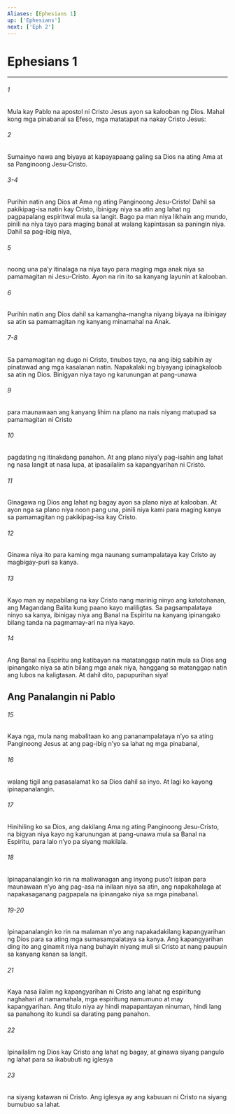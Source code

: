 ```yaml
---
Aliases: [Ephesians 1]
up: ['Ephesians']
next: ['Eph 2']
---
```

# Ephesians 1

***

###### 1
Mula kay Pablo na apostol ni Cristo Jesus ayon sa kalooban ng Dios. Mahal kong mga pinabanal sa Efeso, mga matatapat na nakay Cristo Jesus: 

###### 2
Sumainyo nawa ang biyaya at kapayapaang galing sa Dios na ating Ama at sa Panginoong Jesu-Cristo.

###### 3-4
Purihin natin ang Dios at Ama ng ating Panginoong Jesu-Cristo! Dahil sa pakikipag-isa natin kay Cristo, ibinigay niya sa atin ang lahat ng pagpapalang espiritwal mula sa langit. Bago pa man niya likhain ang mundo, pinili na niya tayo para maging banal at walang kapintasan sa paningin niya. Dahil sa pag-ibig niya, 

###### 5
noong una paʼy itinalaga na niya tayo para maging mga anak niya sa pamamagitan ni Jesu-Cristo. Ayon na rin ito sa kanyang layunin at kalooban. 

###### 6
Purihin natin ang Dios dahil sa kamangha-mangha niyang biyaya na ibinigay sa atin sa pamamagitan ng kanyang minamahal na Anak.

###### 7-8
Sa pamamagitan ng dugo ni Cristo, tinubos tayo, na ang ibig sabihin ay pinatawad ang mga kasalanan natin. Napakalaki ng biyayang ipinagkaloob sa atin ng Dios. Binigyan niya tayo ng karunungan at pang-unawa 

###### 9
para maunawaan ang kanyang lihim na plano na nais niyang matupad sa pamamagitan ni Cristo 

###### 10
pagdating ng itinakdang panahon. At ang plano niyaʼy pag-isahin ang lahat ng nasa langit at nasa lupa, at ipasailalim sa kapangyarihan ni Cristo. 

###### 11
Ginagawa ng Dios ang lahat ng bagay ayon sa plano niya at kalooban. At ayon nga sa plano niya noon pang una, pinili niya kami para maging kanya sa pamamagitan ng pakikipag-isa kay Cristo. 

###### 12
Ginawa niya ito para kaming mga naunang sumampalataya kay Cristo ay magbigay-puri sa kanya. 

###### 13
Kayo man ay napabilang na kay Cristo nang marinig ninyo ang katotohanan, ang Magandang Balita kung paano kayo maliligtas. Sa pagsampalataya ninyo sa kanya, ibinigay niya ang Banal na Espiritu na kanyang ipinangako bilang tanda na pagmamay-ari na niya kayo. 

###### 14
Ang Banal na Espiritu ang katibayan na matatanggap natin mula sa Dios ang ipinangako niya sa atin bilang mga anak niya, hanggang sa matanggap natin ang lubos na kaligtasan. At dahil dito, papupurihan siya! 

## Ang Panalangin ni Pablo 

###### 15
Kaya nga, mula nang mabalitaan ko ang pananampalataya nʼyo sa ating Panginoong Jesus at ang pag-ibig nʼyo sa lahat ng mga pinabanal, 

###### 16
walang tigil ang pasasalamat ko sa Dios dahil sa inyo. At lagi ko kayong ipinapanalangin. 

###### 17
Hinihiling ko sa Dios, ang dakilang Ama ng ating Panginoong Jesu-Cristo, na bigyan niya kayo ng karunungan at pang-unawa mula sa Banal na Espiritu, para lalo nʼyo pa siyang makilala. 

###### 18
Ipinapanalangin ko rin na maliwanagan ang inyong pusoʼt isipan para maunawaan nʼyo ang pag-asa na inilaan niya sa atin, ang napakahalaga at napakasaganang pagpapala na ipinangako niya sa mga pinabanal.

###### 19-20
Ipinapanalangin ko rin na malaman nʼyo ang napakadakilang kapangyarihan ng Dios para sa ating mga sumasampalataya sa kanya. Ang kapangyarihan ding ito ang ginamit niya nang buhayin niyang muli si Cristo at nang paupuin sa kanyang kanan sa langit. 

###### 21
Kaya nasa ilalim ng kapangyarihan ni Cristo ang lahat ng espiritung naghahari at namamahala, mga espiritung namumuno at may kapangyarihan. Ang titulo niya ay hindi mapapantayan ninuman, hindi lang sa panahong ito kundi sa darating pang panahon. 

###### 22
Ipinailalim ng Dios kay Cristo ang lahat ng bagay, at ginawa siyang pangulo ng lahat para sa ikabubuti ng iglesya 

###### 23
na siyang katawan ni Cristo. Ang iglesya ay ang kabuuan ni Cristo na siyang bumubuo sa lahat.
